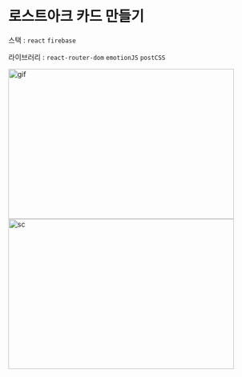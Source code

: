 # 로스트아크 카드 만들기

스택 : `react` `firebase`

라이브러리 : `react-router-dom` `emotionJS` `postCSS`

<div>
  <img width="450" height="300" alt="gif" src="https://user-images.githubusercontent.com/57563053/150434945-0f9064a5-e87e-4366-8fab-24765922a1e2.gif" />
  <img width="450" height="300" alt="sc" src="https://user-images.githubusercontent.com/57563053/150434881-fb044e76-9d1e-4fcd-854e-a5754903913b.png" />
</div>

